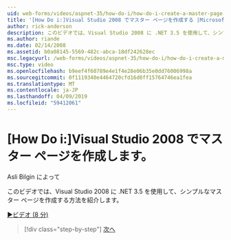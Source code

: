 ```yaml
---
uid: web-forms/videos/aspnet-35/how-do-i/how-do-i-create-a-master-page-in-visual-studio-2008
title: '[How Do i:]Visual Studio 2008 でマスター ページを作成する |Microsoft Docs'
author: rick-anderson
description: このビデオでは、Visual Studio 2008 に .NET 3.5 を使用して、シンプルなマスター ページを作成する方法を紹介します。
ms.author: riande
ms.date: 02/14/2008
ms.assetid: b0a08145-5569-482c-abca-18df242628ec
msc.legacyurl: /web-forms/videos/aspnet-35/how-do-i/how-do-i-create-a-master-page-in-visual-studio-2008
msc.type: video
ms.openlocfilehash: b9eef4f60789e4e1f4e28e06b35e0dd76006998a
ms.sourcegitcommit: 0f1119340e4464720cfd16d0ff15764746ea1fea
ms.translationtype: MT
ms.contentlocale: ja-JP
ms.lasthandoff: 04/09/2019
ms.locfileid: "59412061"
---
```

# <a name="how-do-i-create-a-master-page-in-visual-studio-2008"></a>[How Do i:]Visual Studio 2008 でマスター ページを作成します。

Asli Bilgin によって

このビデオでは、Visual Studio 2008 に .NET 3.5 を使用して、シンプルなマスター ページを作成する方法を紹介します。

[&#9654;ビデオ (8 分)](https://channel9.msdn.com/Blogs/ASP-NET-Site-Videos/how-do-i-create-a-master-page-in-visual-studio-2008)

> [!div class="step-by-step"]
> [次へ](how-do-i-create-nested-master-page-in-visual-studio-2008.md)
